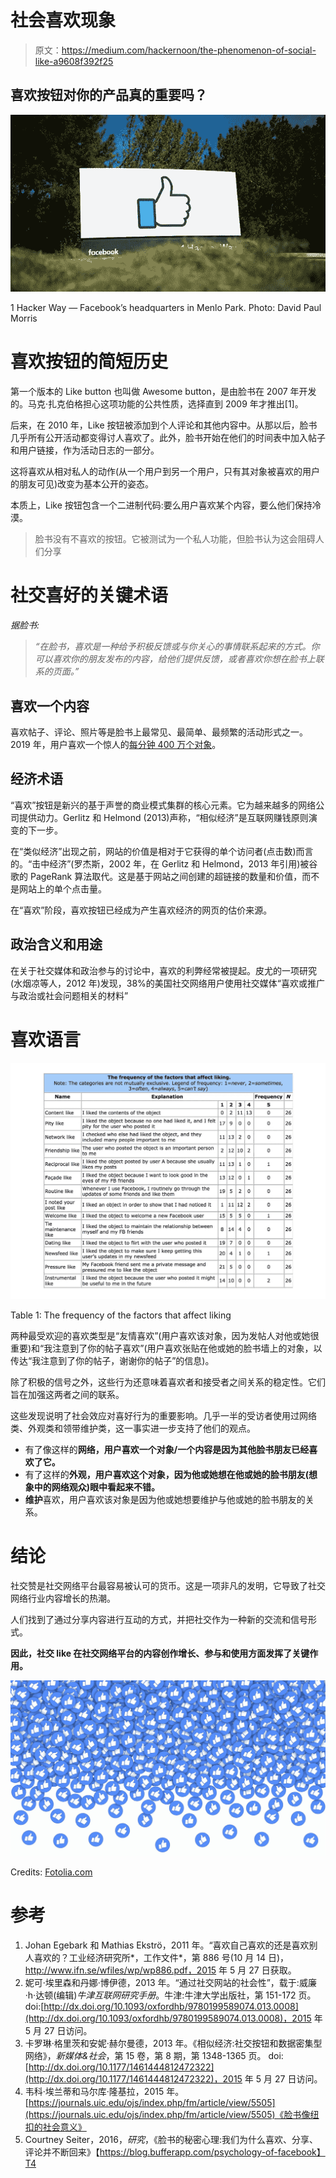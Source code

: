 # 社会喜欢现象

> 原文：<https://medium.com/hackernoon/the-phenomenon-of-social-like-a9608f392f25>

## 喜欢按钮对你的产品真的重要吗？

![](img/77e13e81642832b14efbab0ce92c7282.png)

1 Hacker Way — Facebook’s headquarters in Menlo Park. Photo: David Paul Morris

# 喜欢按钮的简短历史

第一个版本的 Like button 也叫做 Awesome button，是由脸书在 2007 年开发的。马克·扎克伯格担心这项功能的公共性质，选择直到 2009 年才推出[1]。

后来，在 2010 年，Like 按钮被添加到个人评论和其他内容中。从那以后，脸书几乎所有公开活动都变得讨人喜欢了。此外，脸书开始在他们的时间表中加入帖子和用户链接，作为活动日志的一部分。

这将喜欢从相对私人的动作(从一个用户到另一个用户，只有其对象被喜欢的用户的朋友可见)改变为基本公开的姿态。

本质上，Like 按钮包含一个二进制代码:要么用户喜欢某个内容，要么他们保持冷漠。

> 脸书没有不喜欢的按钮。它被测试为一个私人功能，但脸书认为这会阻碍人们分享

# 社交喜好的关键术语

*据脸书:*

> *“在脸书，喜欢是一种给予积极反馈或与你关心的事情联系起来的方式。你可以喜欢你的朋友发布的内容，给他们提供反馈，或者喜欢你想在脸书上联系的页面。”*

## **喜欢一个内容**

喜欢帖子、评论、照片等是脸书上最常见、最简单、最频繁的活动形式之一。2019 年，用户喜欢一个惊人的[每分钟 400 万个对象](https://www.brandwatch.com/blog/facebook-statistics/)。

## **经济术语**

“喜欢”按钮是新兴的基于声誉的商业模式集群的核心元素。它为越来越多的网络公司提供动力。Gerlitz 和 Helmond (2013)声称，“相似经济”是互联网赚钱原则演变的下一步。

在“类似经济”出现之前，网站的价值是相对于它获得的单个访问者(点击数)而言的。“击中经济”(罗杰斯，2002 年，在 Gerlitz 和 Helmond，2013 年引用)被谷歌的 PageRank 算法取代。这是基于网站之间创建的超链接的数量和价值，而不是网站上的单个点击量。

在“喜欢”阶段，喜欢按钮已经成为产生喜欢经济的网页的估价来源。

## **政治含义和用途**

在关于社交媒体和政治参与的讨论中，喜欢的利弊经常被提起。皮尤的一项研究(水烟凉等人，2012 年)发现，38%的美国社交网络用户使用社交媒体“喜欢或推广与政治或社会问题相关的材料”

# 喜欢语言

![](img/cc3cc95c53d7bb2f2a624bd71c838ce4.png)

Table 1: The frequency of the factors that affect liking

两种最受欢迎的喜欢类型是“友情喜欢”(用户喜欢该对象，因为发帖人对他或她很重要)和“我注意到了你的帖子喜欢”(用户喜欢张贴在他或她的脸书墙上的对象，以传达“我注意到了你的帖子，谢谢你的帖子”的信息)。

除了积极的信号之外，这些行为还意味着喜欢者和接受者之间关系的稳定性。它们旨在加强这两者之间的联系。

这些发现说明了社会效应对喜好行为的重要影响。几乎一半的受访者使用过网络类、外观类和领带维护类，这一事实进一步支持了他们的观点。

*   有了像这样的**网络，用户喜欢一个对象/一个内容是因为其他脸书朋友已经喜欢了它。**
*   有了这样的**外观，用户喜欢这个对象，因为他或她想在他或她的脸书朋友(想象中的网络观众)眼中看起来不错。**
*   **维护**喜欢，用户喜欢该对象是因为他或她想要维护与他或她的脸书朋友的关系。

# 结论

社交赞是社交网络平台最容易被认可的货币。这是一项非凡的发明，它导致了社交网络行业内容增长的热潮。

人们找到了通过分享内容进行互动的方式，并把社交作为一种新的交流和信号形式。

**因此，社交 like 在社交网络平台的内容创作增长、参与和使用方面发挥了关键作用。**

![](img/14f34f8aed99930c659a86abf2094cc5.png)

Credits: [Fotolia.com](https://www.fotolia.com/tag/likes)

# 参考

1.  Johan Egebark 和 Mathias Ekströ，2011 年。“喜欢自己喜欢的还是喜欢别人喜欢的？工业经济研究所*，工作文件*，第 886 号(10 月 14 日)，http://www.ifn.se/wfiles/wp/wp886.pdf，2015 年 5 月 27 日获取。
2.  妮可·埃里森和丹娜·博伊德，2013 年。“通过社交网站的社会性”，载于:威廉·h·达顿(编辑)*牛津互联网研究手册*。牛津:牛津大学出版社，第 151-172 页。
    doi:[http://dx.doi.org/10.1093/oxfordhb/9780199589074.013.0008](http://dx.doi.org/10.1093/oxfordhb/9780199589074.013.0008)，2015 年 5 月 27 日访问。
3.  卡罗琳·格里茨和安妮·赫尔曼德，2013 年。《相似经济:社交按钮和数据密集型网络》，*新媒体&社会*，第 15 卷，第 8 期，第 1348-1365 页。
    doi:[http://dx.doi.org/10.1177/1461444812472322](http://dx.doi.org/10.1177/1461444812472322)，2015 年 5 月 27 日访问。
4.  韦科·埃兰蒂和马尔库·隆基拉，2015 年。[https://journals.uic.edu/ojs/index.php/fm/article/view/5505](https://journals.uic.edu/ojs/index.php/fm/article/view/5505)《脸书像纽扣的社会意义》
5.  Courtney Seiter，2016，*研究*，《脸书的秘密心理:我们为什么喜欢、分享、评论并不断回来》【https://blog.bufferapp.com/psychology-of-facebook】T4